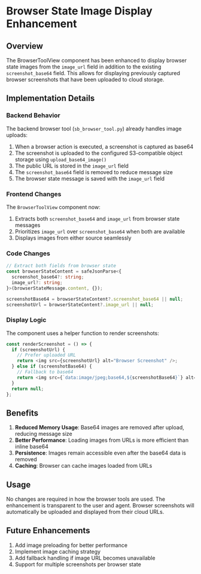 # Browser State Image Display Enhancement

## Overview

The BrowserToolView component has been enhanced to display browser state images from the `image_url` field in addition to the existing `screenshot_base64` field. This allows for displaying previously captured browser screenshots that have been uploaded to cloud storage.

## Implementation Details

### Backend Behavior

The backend browser tool (`sb_browser_tool.py`) already handles image uploads:

1. When a browser action is executed, a screenshot is captured as base64
2. The screenshot is uploaded to the configured S3-compatible object storage using `upload_base64_image()`
3. The public URL is stored in the `image_url` field
4. The `screenshot_base64` field is removed to reduce message size
5. The browser state message is saved with the `image_url` field

### Frontend Changes

The `BrowserToolView` component now:

1. Extracts both `screenshot_base64` and `image_url` from browser state messages
2. Prioritizes `image_url` over `screenshot_base64` when both are available
3. Displays images from either source seamlessly

### Code Changes

```typescript
// Extract both fields from browser state
const browserStateContent = safeJsonParse<{ 
  screenshot_base64?: string;
  image_url?: string;
}>(browserStateMessage.content, {});

screenshotBase64 = browserStateContent?.screenshot_base64 || null;
screenshotUrl = browserStateContent?.image_url || null;
```

### Display Logic

The component uses a helper function to render screenshots:

```typescript
const renderScreenshot = () => {
  if (screenshotUrl) {
    // Prefer uploaded URL
    return <img src={screenshotUrl} alt="Browser Screenshot" />;
  } else if (screenshotBase64) {
    // Fallback to base64
    return <img src={`data:image/jpeg;base64,${screenshotBase64}`} alt="Browser Screenshot" />;
  }
  return null;
};
```

## Benefits

1. **Reduced Memory Usage**: Base64 images are removed after upload, reducing message size
2. **Better Performance**: Loading images from URLs is more efficient than inline base64
3. **Persistence**: Images remain accessible even after the base64 data is removed
4. **Caching**: Browser can cache images loaded from URLs

## Usage

No changes are required in how the browser tools are used. The enhancement is transparent to the user and agent. Browser screenshots will automatically be uploaded and displayed from their cloud URLs.

## Future Enhancements

1. Add image preloading for better performance
2. Implement image caching strategy
3. Add fallback handling if image URL becomes unavailable
4. Support for multiple screenshots per browser state 